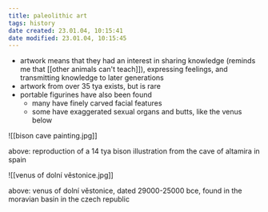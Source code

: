 ```yaml
---
title: paleolithic art
tags: history
date created: 23.01.04, 10:15:41
date modified: 23.01.04, 10:15:45
---
```


- artwork means that they had an interest in sharing knowledge (reminds me that [[other animals can't teach]]), expressing feelings, and transmitting knowledge to later generations
- artwork from over 35 tya exists, but is rare
- portable figurines have also been found
	- many have finely carved facial features
	- some have exaggerated sexual organs and butts, like the venus below

![[bison cave painting.jpg]]

above: reproduction of a 14 tya bison illustration from the cave of altamira in spain

![[venus of dolní věstonice.jpg]]

above: venus of dolní věstonice, dated 29000-25000 bce, found in the moravian basin in the czech republic
